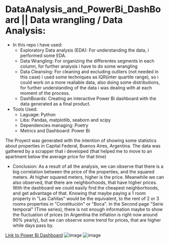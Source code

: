 # DataAnalysis_and_PowerBi_DashBoard || Data wrangling / Data Analysis:
- In this repo i have used:
  - Exploratory Data analysis (EDA): For understanding the data, i performed some EDA.
  - Data Wrangling: For organizing the differentes segments in each column, for further analysis i have to do some wrangling
  - Data Cleansing: For cleaning and excluding outliers (not needed in this case) i used some techniques as IQR(inter quartile range), so i could work on a more realiable data, also doing some distributions, for further understanding of the data i was dealing with at each moment of the process.
  - DashBoards: Creating an interactive Power Bi dashboard with the data generated as a final product.
- Tools Used:
  - Laguage: Python
  - Libs: Pandas, matplotlib, seaborn and scipy
  - Dependencies managing: Poetry
  - Metrics and Dashboard: Power Bi

The Proyect was generated with the intention of showing some statistics about properties in Capital Federal, Buenos Aires, Argentina. The data was gathered by a scrapper that i developed (that helped me to move to an apartment below the average price for that time)

- Conclusion: As a result of all the analysis, we can observe that there is a big correlation between the price of the properties, and the squared meters. At higher squared meters, higher is the price. 
  Meanwhile we can also observed, that there are neighborhoods, that have higher prices. With the dashboard we could easily find the cheapest neighborhoods, and get advantage of that. Knowing that maybe paying a 1 room property in "Las Cañitas" would be the equivalent, to the rent of 2 or 3 rooms properties in "Constitución" or "Boca".
  In the Second page "Serie temporal" (Time series), there is not enough information maybe to show the fluctuation of prices (in Argentina the inflation is right now around 90% yearly), but we can observe some trend for prices, that are higher while days pass by.

[ Link to Power Bi Dashboard](https://app.powerbi.com/view?r=eyJrIjoiOTI5NDI1ZjItMGVjZi00OGU3LTk3ZGUtNTgwMThlNzkzYmU2IiwidCI6ImRmODY3OWNkLWE4MGUtNDVkOC05OWFjLWM4M2VkN2ZmOTVhMCJ9&pageName=ReportSection)
![image](https://user-images.githubusercontent.com/75091406/212995853-0a52fa00-c4e2-4267-801f-55808ea24229.png)
![image](https://user-images.githubusercontent.com/75091406/212995906-efc4228a-5b77-4ac1-9611-6032fcaf6ffa.png)

